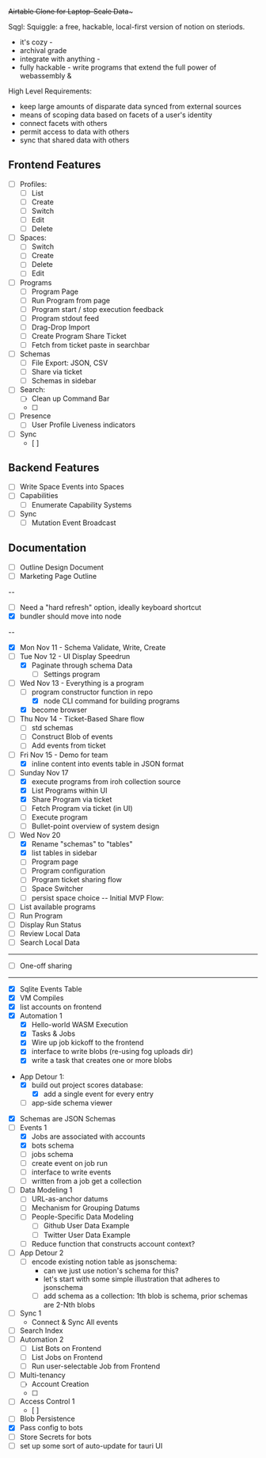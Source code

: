 ~~Airtable Clone for Laptop-Scale Data~~~

Sqgl: 
Squiggle: a free, hackable, local-first version of notion on steriods.
* it's cozy - 
* archival grade
* integrate with anything -
* fully hackable - write programs that extend the full power of webassembly & 

High Level Requirements:
* keep large amounts of disparate data synced from external sources
* means of scoping data based on facets of a user's identity
* connect facets with others
* permit access to data with others
* sync that shared data with others

## Frontend Features
* [ ] Profiles:
  * [ ] List
  * [ ] Create
  * [ ] Switch
  * [ ] Edit
  * [ ] Delete
* [ ] Spaces:
  * [ ] Switch
  * [ ] Create
  * [ ] Delete
  * [ ] Edit
* [ ] Programs
  * [ ] Program Page
  * [ ] Run Program from page
  * [ ] Program start / stop execution feedback
  * [ ] Program stdout feed
  * [ ] Drag-Drop Import 
  * [ ] Create Program Share Ticket
  * [ ] Fetch from ticket paste in searchbar
* [ ] Schemas
  * [ ] File Export: JSON, CSV
  * [ ] Share via ticket
  * [ ] Schemas in sidebar
* [ ] Search:
  * [ ] Clean up Command Bar
  * [ ] 
* [ ] Presence
  * [ ] User Profile Liveness indicators
* [ ] Sync
  * [ ] 

## Backend Features
* [ ] Write Space Events into Spaces
* [ ] Capabilities
  * [ ] Enumerate Capability Systems
* [ ] Sync
  * [ ] Mutation Event Broadcast

## Documentation
* [ ] Outline Design Document
* [ ] Marketing Page Outline

-- 

* [ ] Need a "hard refresh" option, ideally keyboard shortcut
* [x] bundler should move into node

--

* [x] Mon Nov 11 - Schema Validate, Write, Create
* [ ] Tue Nov 12 - UI Display Speedrun
  * [x] Paginate through schema Data
    * [ ] Settings program
* [ ] Wed Nov 13 - Everything is a program
  * [ ] program constructor function in repo
    * [x] node CLI command for building programs
  * [x] become browser
* [ ] Thu Nov 14 - Ticket-Based Share flow
  * [ ] std schemas
  * [ ] Construct Blob of events
  * [ ] Add events from ticket
* [ ] Fri Nov 15 - Demo for team
  * [x] inline content into events table in JSON format 
* [ ] Sunday Nov 17
  * [x] execute programs from iroh collection source
  * [x] List Programs within UI
  * [x] Share Program via ticket
  * [ ] Fetch Program via ticket (in UI)
  * [ ] Execute program
  * [ ] Bullet-point overview of system design
* [ ] Wed Nov 20
  * [x] Rename "schemas" to "tables"
  * [x] list tables in sidebar
  * [ ] Program page
  * [ ] Program configuration
  * [ ] Program ticket sharing flow
  * [ ] Space Switcher
  * [ ] persist space choice
--
Initial MVP Flow:
* [ ] List available programs
* [ ] Run Program
* [ ] Display Run Status
* [ ] Review Local Data
* [ ] Search Local Data
-- --
* [ ] One-off sharing

-- --
* [x] Sqlite Events Table
* [x] VM Compiles 
* [x] list accounts on frontend
* [x] Automation 1
  * [x] Hello-world WASM Execution
  * [x] Tasks & Jobs
  * [x] Wire up job kickoff to the frontend
  * [x] interface to write blobs (re-using fog uploads dir)
  * [x] write a task that creates one or more blobs
* App Detour 1:
  * [x] build out project scores database:
    * [x] add a single event for every entry
  * [ ] app-side schema viewer
* [x] Schemas are JSON Schemas
* [ ] Events 1
  * [x] Jobs are associated with accounts
  * [x] bots schema
  * [ ] jobs schema
  * [ ] create event on job run
  * [ ] interface to write events
  * [ ] written from a job get a collection
* [ ] Data Modeling 1
  * [ ] URL-as-anchor datums
  * [ ] Mechanism for Grouping Datums
  * [ ] People-Specific Data Modeling
    * [ ] Github User Data Example
    * [ ] Twitter User Data Example
  * [ ] Reduce function that constructs account context?
* [ ] App Detour 2
  * [ ] encode existing notion table as jsonschema:
      * can we just use notion's schema for this?
      * let's start with some simple illustration that adheres to jsonschema
      * [ ] add schema as a collection: 1th blob is schema, prior schemas are 2-Nth blobs
* [ ] Sync 1
  * Connect & Sync All events
* [ ] Search Index
* [ ] Automation 2
  * [ ] List Bots on Frontend
  * [ ] List Jobs on Frontend
  * [ ] Run user-selectable Job from Frontend
* [ ] Multi-tenancy
  * [ ] Account Creation
  * [ ] 
* [ ] Access Control 1
  * [ ] 
* [ ] Blob Persistence
* [x] Pass config to bots
* [ ] Store Secrets for bots
* [ ] set up some sort of auto-update for tauri UI